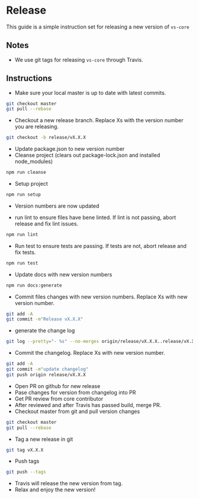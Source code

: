 # Release

This guide is a simple instruction set for releasing a new version of `vs-core`

## Notes

- We use git tags for releasing `vs-core` through Travis.

## Instructions

- Make sure your local master is up to date with latest commits.

```sh
git checkout master
git pull --rebase
```

- Checkout a new release branch. Replace Xs with the version number you are releasing.

```sh
git checkout -b release/vX.X.X
```

- Update package.json to new version number
- Cleanse project (clears out package-lock.json and installed node_modules)

```sh
npm run cleanse
```

- Setup project

```sh
npm run setup
```

- Version numbers are now updated

- run lint to ensure files have bene linted. If lint is not passing, abort release and fix lint issues.

```sh
npm run lint
```

- Run test to ensure tests are passing. If tests are not, abort release and fix tests.

```sh
npm run test
```

- Update docs with new version numbers

```sh
npm run docs:generate
```

- Commit files changes with new version numbers. Replace Xs with new version number.

```sh
git add -A
git commit -m"Release vX.X.X"
```

- generate the change log

```sh
git log --pretty="- %s" --no-merges origin/release/vX.X.X..release/vX.X.X >> CHANGELOG.md
```

- Commit the changelog. Replace Xs with new version number.

```sh
git add -A
git commit -m"update changelog"
git push origin release/vX.X.X
```

- Open PR on github for new release
- Pase changes for version from changelog into PR
- Get PR review from core contributor
- After reviewed and after Travis has passed build, merge PR.
- Checkout master from git and pull version changes

```sh
git checkout master
git pull --rebase
```

- Tag a new release in git

```sh
git tag vX.X.X
```

- Push tags

```sh
git push --tags
```

- Travis will release the new version from tag.
- Relax and enjoy the new version!
